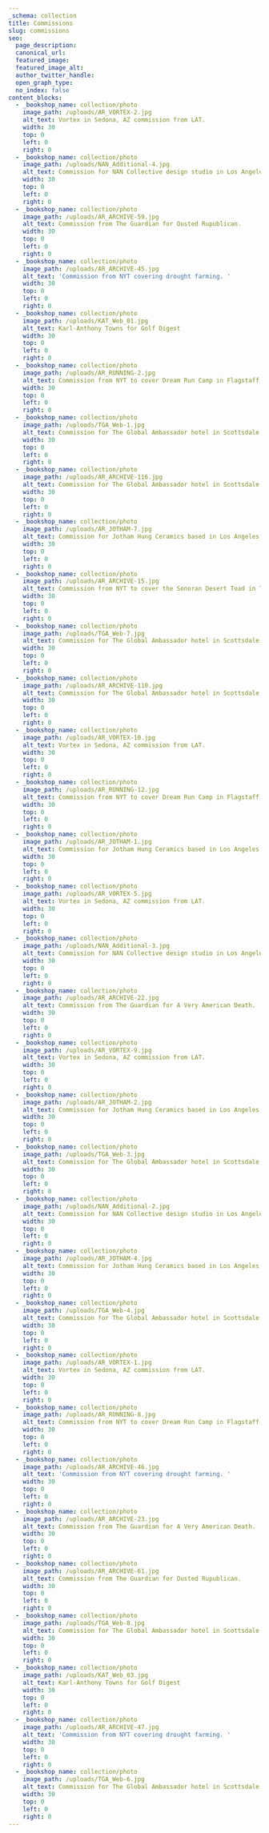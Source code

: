 ```yaml
---
_schema: collection
title: Commissions
slug: commissions
seo:
  page_description:
  canonical_url:
  featured_image:
  featured_image_alt:
  author_twitter_handle:
  open_graph_type:
  no_index: false
content_blocks:
  - _bookshop_name: collection/photo
    image_path: /uploads/AR_VORTEX-2.jpg
    alt_text: Vortex in Sedona, AZ commission from LAT.
    width: 30
    top: 0
    left: 0
    right: 0
  - _bookshop_name: collection/photo
    image_path: /uploads/NAN_Additional-4.jpg
    alt_text: Commission for NAN Collective design studio in Los Angeles, Ca.
    width: 30
    top: 0
    left: 0
    right: 0
  - _bookshop_name: collection/photo
    image_path: /uploads/AR_ARCHIVE-59.jpg
    alt_text: Commission from The Guardian for Ousted Rupublican.
    width: 30
    top: 0
    left: 0
    right: 0
  - _bookshop_name: collection/photo
    image_path: /uploads/AR_ARCHIVE-45.jpg
    alt_text: 'Commission from NYT covering drought farming. '
    width: 30
    top: 0
    left: 0
    right: 0
  - _bookshop_name: collection/photo
    image_path: /uploads/KAT_Web_01.jpg
    alt_text: Karl-Anthony Towns for Golf Digest
    width: 30
    top: 0
    left: 0
    right: 0
  - _bookshop_name: collection/photo
    image_path: /uploads/AR_RUNNING-2.jpg
    alt_text: Commission from NYT to cover Dream Run Camp in Flagstaff, AZ.
    width: 30
    top: 0
    left: 0
    right: 0
  - _bookshop_name: collection/photo
    image_path: /uploads/TGA_Web-1.jpg
    alt_text: Commission for The Global Ambassador hotel in Scottsdale, AZ.
    width: 30
    top: 0
    left: 0
    right: 0
  - _bookshop_name: collection/photo
    image_path: /uploads/AR_ARCHIVE-116.jpg
    alt_text: Commission for The Global Ambassador hotel in Scottsdale, AZ.
    width: 30
    top: 0
    left: 0
    right: 0
  - _bookshop_name: collection/photo
    image_path: /uploads/AR_JOTHAM-7.jpg
    alt_text: Commission for Jotham Hung Ceramics based in Los Angeles, Ca.
    width: 30
    top: 0
    left: 0
    right: 0
  - _bookshop_name: collection/photo
    image_path: /uploads/AR_ARCHIVE-15.jpg
    alt_text: Commission from NYT to cover the Sonoran Desert Toad in Tucson, AZ.
    width: 30
    top: 0
    left: 0
    right: 0
  - _bookshop_name: collection/photo
    image_path: /uploads/TGA_Web-7.jpg
    alt_text: Commission for The Global Ambassador hotel in Scottsdale, AZ.
    width: 30
    top: 0
    left: 0
    right: 0
  - _bookshop_name: collection/photo
    image_path: /uploads/AR_ARCHIVE-110.jpg
    alt_text: Commission for The Global Ambassador hotel in Scottsdale, AZ.
    width: 30
    top: 0
    left: 0
    right: 0
  - _bookshop_name: collection/photo
    image_path: /uploads/AR_VORTEX-10.jpg
    alt_text: Vortex in Sedona, AZ commission from LAT.
    width: 30
    top: 0
    left: 0
    right: 0
  - _bookshop_name: collection/photo
    image_path: /uploads/AR_RUNNING-12.jpg
    alt_text: Commission from NYT to cover Dream Run Camp in Flagstaff, AZ.
    width: 30
    top: 0
    left: 0
    right: 0
  - _bookshop_name: collection/photo
    image_path: /uploads/AR_JOTHAM-1.jpg
    alt_text: Commission for Jotham Hung Ceramics based in Los Angeles, Ca.
    width: 30
    top: 0
    left: 0
    right: 0
  - _bookshop_name: collection/photo
    image_path: /uploads/AR_VORTEX-5.jpg
    alt_text: Vortex in Sedona, AZ commission from LAT.
    width: 30
    top: 0
    left: 0
    right: 0
  - _bookshop_name: collection/photo
    image_path: /uploads/NAN_Additional-3.jpg
    alt_text: Commission for NAN Collective design studio in Los Angeles, Ca.
    width: 30
    top: 0
    left: 0
    right: 0
  - _bookshop_name: collection/photo
    image_path: /uploads/AR_ARCHIVE-22.jpg
    alt_text: Commission from The Guardian for A Very American Death.
    width: 30
    top: 0
    left: 0
    right: 0
  - _bookshop_name: collection/photo
    image_path: /uploads/AR_VORTEX-9.jpg
    alt_text: Vortex in Sedona, AZ commission from LAT.
    width: 30
    top: 0
    left: 0
    right: 0
  - _bookshop_name: collection/photo
    image_path: /uploads/AR_JOTHAM-2.jpg
    alt_text: Commission for Jotham Hung Ceramics based in Los Angeles, Ca.
    width: 30
    top: 0
    left: 0
    right: 0
  - _bookshop_name: collection/photo
    image_path: /uploads/TGA_Web-3.jpg
    alt_text: Commission for The Global Ambassador hotel in Scottsdale, AZ.
    width: 30
    top: 0
    left: 0
    right: 0
  - _bookshop_name: collection/photo
    image_path: /uploads/NAN_Additional-2.jpg
    alt_text: Commission for NAN Collective design studio in Los Angeles, Ca.
    width: 30
    top: 0
    left: 0
    right: 0
  - _bookshop_name: collection/photo
    image_path: /uploads/AR_JOTHAM-4.jpg
    alt_text: Commission for Jotham Hung Ceramics based in Los Angeles, Ca.
    width: 30
    top: 0
    left: 0
    right: 0
  - _bookshop_name: collection/photo
    image_path: /uploads/TGA_Web-4.jpg
    alt_text: Commission for The Global Ambassador hotel in Scottsdale, AZ.
    width: 30
    top: 0
    left: 0
    right: 0
  - _bookshop_name: collection/photo
    image_path: /uploads/AR_VORTEX-1.jpg
    alt_text: Vortex in Sedona, AZ commission from LAT.
    width: 30
    top: 0
    left: 0
    right: 0
  - _bookshop_name: collection/photo
    image_path: /uploads/AR_RUNNING-8.jpg
    alt_text: Commission from NYT to cover Dream Run Camp in Flagstaff, AZ.
    width: 30
    top: 0
    left: 0
    right: 0
  - _bookshop_name: collection/photo
    image_path: /uploads/AR_ARCHIVE-46.jpg
    alt_text: 'Commission from NYT covering drought farming. '
    width: 30
    top: 0
    left: 0
    right: 0
  - _bookshop_name: collection/photo
    image_path: /uploads/AR_ARCHIVE-23.jpg
    alt_text: Commission from The Guardian for A Very American Death.
    width: 30
    top: 0
    left: 0
    right: 0
  - _bookshop_name: collection/photo
    image_path: /uploads/AR_ARCHIVE-61.jpg
    alt_text: Commission from The Guardian for Ousted Rupublican.
    width: 30
    top: 0
    left: 0
    right: 0
  - _bookshop_name: collection/photo
    image_path: /uploads/TGA_Web-8.jpg
    alt_text: Commission for The Global Ambassador hotel in Scottsdale, AZ.
    width: 30
    top: 0
    left: 0
    right: 0
  - _bookshop_name: collection/photo
    image_path: /uploads/KAT_Web_03.jpg
    alt_text: Karl-Anthony Towns for Golf Digest
    width: 30
    top: 0
    left: 0
    right: 0
  - _bookshop_name: collection/photo
    image_path: /uploads/AR_ARCHIVE-47.jpg
    alt_text: 'Commission from NYT covering drought farming. '
    width: 30
    top: 0
    left: 0
    right: 0
  - _bookshop_name: collection/photo
    image_path: /uploads/TGA_Web-6.jpg
    alt_text: Commission for The Global Ambassador hotel in Scottsdale, AZ.
    width: 30
    top: 0
    left: 0
    right: 0
---
```

